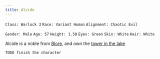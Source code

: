 ```yaml
---
title: Alcide
---
```


`Class: Warlock 3` `Race: Variant Human` `Alignment: Chaotic Evil`

`Gender: Male` `Age: 57` `Height: 1.50` `Eyes: Green` `Skin: White` `Hair: White`

Alcide is a noble from [Blore](/places/blore), and own the [tower in the lake](/places/tower)

`TODO finish the character`
